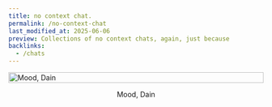 ```yaml
---
title: no context chat.
permalink: /no-context-chat
last_modified_at: 2025-06-06
preview: Collections of no context chats, again, just because
backlinks:
  - /chats
---
```


<div style="display: flex; flex-wrap: wrap; justify-content: center; gap: 10px; margin-top: 1em;"><img src="{{ site.baseurl }}/assets/Tumblr_l_2535043616116253.jpg" alt="Mood, Dain" style="width: 100%; max-width: 640px; height: auto;"></div>
<p align="center">Mood, Dain</p>

